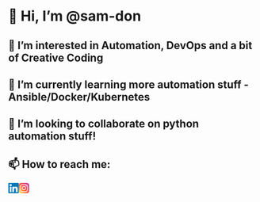 # 👋 Hi, I’m @sam-don

## 👀 I’m interested in Automation, DevOps and a bit of Creative Coding

## 🌱 I’m currently learning more automation stuff - Ansible/Docker/Kubernetes

## 💞️ I’m looking to collaborate on python automation stuff!

## 📫 How to reach me: 
<a href="https://www.linkedin.com/in/samitha-don/"><img align="left" src="https://github.com/sam-don/sam-don/blob/d769e0e150f45629cf3da0d20cf9c2d57a49849f/images/linkedin.svg" alt="icon | LinkedIn" width="21px"/></a>

<a href="https://www.instagram.com/samdon.dev/"><img align="left" src="https://github.com/sam-don/sam-don/blob/d769e0e150f45629cf3da0d20cf9c2d57a49849f/images/instagram.svg" alt="icon | Instagram" width="21px"/></a>

<!---
sam-don/sam-don is a ✨ special ✨ repository because its `README.md` (this file) appears on your GitHub profile.
You can click the Preview link to take a look at your changes.
--->

